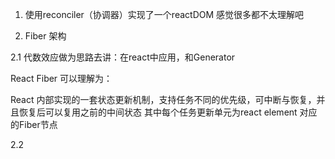 1. 使用reconciler（协调器）实现了一个reactDOM
感觉很多都不太理解吧

2. Fiber 架构

2.1 代数效应做为思路去讲：在react中应用，和Generator

React Fiber 可以理解为：

React 内部实现的一套状态更新机制，支持任务不同的优先级，可中断与恢复，并且恢复后可以复用之前的中间状态
其中每个任务更新单元为react element 对应的Fiber节点

2.2 